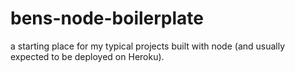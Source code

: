 bens-node-boilerplate
==========

a starting place for my typical projects built with node (and usually expected to be deployed on Heroku).
